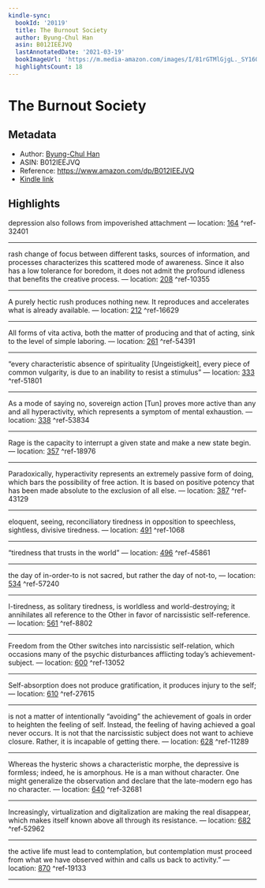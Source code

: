```yaml
---
kindle-sync:
  bookId: '20119'
  title: The Burnout Society
  author: Byung-Chul Han
  asin: B012IEEJVQ
  lastAnnotatedDate: '2021-03-19'
  bookImageUrl: 'https://m.media-amazon.com/images/I/81rGTMlGjgL._SY160.jpg'
  highlightsCount: 18
---
```

# The Burnout Society
## Metadata
* Author: [Byung-Chul Han](https://www.amazon.com/Byung-Chul-Han/e/B001JONWGA/ref=dp_byline_cont_ebooks_1)
* ASIN: B012IEEJVQ
* Reference: https://www.amazon.com/dp/B012IEEJVQ
* [Kindle link](kindle://book?action=open&asin=B012IEEJVQ)

## Highlights
depression also follows from impoverished attachment — location: [164](kindle://book?action=open&asin=B012IEEJVQ&location=164) ^ref-32401

---
rash change of focus between different tasks, sources of information, and processes characterizes this scattered mode of awareness. Since it also has a low tolerance for boredom, it does not admit the profound idleness that benefits the creative process. — location: [208](kindle://book?action=open&asin=B012IEEJVQ&location=208) ^ref-10355

---
A purely hectic rush produces nothing new. It reproduces and accelerates what is already available. — location: [212](kindle://book?action=open&asin=B012IEEJVQ&location=212) ^ref-16629

---
All forms of vita activa, both the matter of producing and that of acting, sink to the level of simple laboring. — location: [261](kindle://book?action=open&asin=B012IEEJVQ&location=261) ^ref-54391

---
“every characteristic absence of spirituality [Ungeistigkeit], every piece of common vulgarity, is due to an inability to resist a stimulus” — location: [333](kindle://book?action=open&asin=B012IEEJVQ&location=333) ^ref-51801

---
As a mode of saying no, sovereign action [Tun] proves more active than any and all hyperactivity, which represents a symptom of mental exhaustion. — location: [338](kindle://book?action=open&asin=B012IEEJVQ&location=338) ^ref-53834

---
Rage is the capacity to interrupt a given state and make a new state begin. — location: [357](kindle://book?action=open&asin=B012IEEJVQ&location=357) ^ref-18976

---
Paradoxically, hyperactivity represents an extremely passive form of doing, which bars the possibility of free action. It is based on positive potency that has been made absolute to the exclusion of all else. — location: [387](kindle://book?action=open&asin=B012IEEJVQ&location=387) ^ref-43129

---
eloquent, seeing, reconciliatory tiredness in opposition to speechless, sightless, divisive tiredness. — location: [491](kindle://book?action=open&asin=B012IEEJVQ&location=491) ^ref-1068

---
“tiredness that trusts in the world” — location: [496](kindle://book?action=open&asin=B012IEEJVQ&location=496) ^ref-45861

---
the day of in-order-to is not sacred, but rather the day of not-to, — location: [534](kindle://book?action=open&asin=B012IEEJVQ&location=534) ^ref-57240

---
I-tiredness, as solitary tiredness, is worldless and world-destroying; it annihilates all reference to the Other in favor of narcissistic self-reference. — location: [561](kindle://book?action=open&asin=B012IEEJVQ&location=561) ^ref-8802

---
Freedom from the Other switches into narcissistic self-relation, which occasions many of the psychic disturbances afflicting today’s achievement-subject. — location: [600](kindle://book?action=open&asin=B012IEEJVQ&location=600) ^ref-13052

---
Self-absorption does not produce gratification, it produces injury to the self; — location: [610](kindle://book?action=open&asin=B012IEEJVQ&location=610) ^ref-27615

---
is not a matter of intentionally “avoiding” the achievement of goals in order to heighten the feeling of self. Instead, the feeling of having achieved a goal never occurs. It is not that the narcissistic subject does not want to achieve closure. Rather, it is incapable of getting there. — location: [628](kindle://book?action=open&asin=B012IEEJVQ&location=628) ^ref-11289

---
Whereas the hysteric shows a characteristic morphe, the depressive is formless; indeed, he is amorphous. He is a man without character. One might generalize the observation and declare that the late-modern ego has no character. — location: [640](kindle://book?action=open&asin=B012IEEJVQ&location=640) ^ref-32681

---
Increasingly, virtualization and digitalization are making the real disappear, which makes itself known above all through its resistance. — location: [682](kindle://book?action=open&asin=B012IEEJVQ&location=682) ^ref-52962

---
the active life must lead to contemplation, but contemplation must proceed from what we have observed within and calls us back to activity.” — location: [870](kindle://book?action=open&asin=B012IEEJVQ&location=870) ^ref-19133

---

